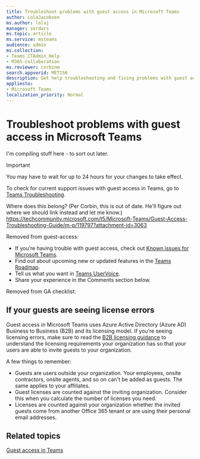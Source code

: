 ```yaml
---
title: Troubleshoot problems with guest access in Microsoft Teams
author: LolaJacobsen
ms.author: lolaj
manager: serdars
ms.topic: article
ms.service: msteams
audience: admin
ms.collection: 
- Teams_ITAdmin_Help
- M365-collaboration
ms.reviewer: corbinm
search.appverid: MET150
description: Get help troubleshooting and fixing problems with guest access in Microsoft Teams.
appliesto: 
- Microsoft Teams
localization_priority: Normal
---
```

Troubleshoot problems with guest access in Microsoft Teams
======================================================

I'm compiling stuff here - to sort out later.

> [!IMPORTANT]
> You may have to wait for up to 24 hours for your changes to take effect. 


To check for current support issues with guest access in Teams, go to [Teams Troubleshooting](https://docs.microsoft.com/MicrosoftTeams/troubleshoot/).

Where does this belong? (Per Corbin, this is out of date. He'll figure out where we should link instead and let me know.)
https://techcommunity.microsoft.com/t5/Microsoft-Teams/Guest-Access-Troubleshooting-Guide/m-p/119797?attachment-id=3063

Removed from guest-access:

- If you’re having trouble with guest access, check out [Known issues for Microsoft Teams](Known-issues.md).
- Find out about upcoming new or updated features in the [Teams Roadmap](https://aka.ms/teamsroadmap).
- Tell us what you want in  [Teams UserVoice](https://aka.ms/TeamsUserVoice).
- Share your experience in the Comments section below.

Removed from GA checklist:
## If your guests are seeing license errors

Guest access in Microsoft Teams uses Azure Active Directory (Azure AD) Business to Business (B2B) and its licensing model. If you’re seeing licensing errors, make sure to read the [B2B licensing guidance](https://docs.microsoft.com/azure/active-directory/b2b/licensing-guidance) to understand the licensing requirements your organization has so that your users are able to invite guests to your organization.

A few things to remember:

- Guests are users outside your organization. Your employees, onsite contractors, onsite agents, and so on can't be added as guests. The same applies to your affiliates.
- Guest licenses are counted against the inviting organization. Consider this when you calculate the number of licenses you need.
- Licenses are counted against your organization whether the invited guests come from another Office 365 tenant or are using their personal email addresses.

## Related topics

[Guest access in Teams](guest-access.md)


